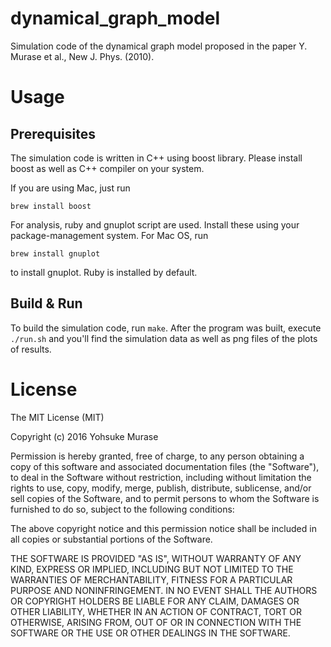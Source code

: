 # dynamical_graph_model

Simulation code of the dynamical graph model proposed in the paper Y. Murase et al., New J. Phys. (2010).

# Usage

## Prerequisites

The simulation code is written in C++ using boost library.
Please install boost as well as C++ compiler on your system.

If you are using Mac, just run

```
brew install boost
```

For analysis, ruby and gnuplot script are used.
Install these using your package-management system.
For Mac OS, run

```
brew install gnuplot
```

to install gnuplot. Ruby is installed by default.

## Build & Run

To build the simulation code, run `make`.
After the program was built, execute `./run.sh` and you'll find the simulation data as well as png files of the plots of results.

# License

The MIT License (MIT)

Copyright (c) 2016 Yohsuke Murase

Permission is hereby granted, free of charge, to any person obtaining a copy
of this software and associated documentation files (the "Software"), to deal
in the Software without restriction, including without limitation the rights
to use, copy, modify, merge, publish, distribute, sublicense, and/or sell
copies of the Software, and to permit persons to whom the Software is
furnished to do so, subject to the following conditions:

The above copyright notice and this permission notice shall be included in all
copies or substantial portions of the Software.

THE SOFTWARE IS PROVIDED "AS IS", WITHOUT WARRANTY OF ANY KIND, EXPRESS OR
IMPLIED, INCLUDING BUT NOT LIMITED TO THE WARRANTIES OF MERCHANTABILITY,
FITNESS FOR A PARTICULAR PURPOSE AND NONINFRINGEMENT. IN NO EVENT SHALL THE
AUTHORS OR COPYRIGHT HOLDERS BE LIABLE FOR ANY CLAIM, DAMAGES OR OTHER
LIABILITY, WHETHER IN AN ACTION OF CONTRACT, TORT OR OTHERWISE, ARISING FROM,
OUT OF OR IN CONNECTION WITH THE SOFTWARE OR THE USE OR OTHER DEALINGS IN THE
SOFTWARE.

